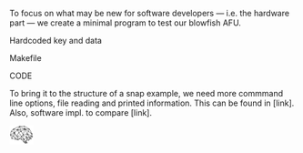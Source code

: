 To focus on what may be new for software developers &mdash; i.e. the hardware part &mdash; we create a minimal program to test our blowfish AFU. 


Hardcoded key and data

Makefile

CODE

To bring it to the structure of a snap example, we need more commmand line options, file reading and printed information. This can be found in [link]. Also, software impl. to compare [link].


<img width="42px" src="/assets/brain.svg">